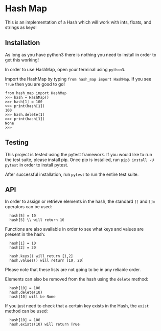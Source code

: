 # Hash Map

This is an implementation of a Hash which will work with ints, floats, and strings as keys!

## Installation

As long as you have python3 there is nothing you need to install in order to get this working!

In order to use HashMap, open your terminal using `python3`.

Import the HashMap by typing `from hash_map import HashMap`. If you see `True` then you are good to go!

```
from hash_map import HashMap
>>> hash = HashMap()
>>> hash[1] = 100
>>> print(hash[1])
100
>>> hash.delete(1)
>>> print(hash[1])
None
>>>
```

## Testing

This project is tested using the pytest framework. If you would like to run the test suite, please install pip. Once pip is installed, run `pip3 install -U pytest` in order to install pytest.

After successful installation, run `pytest` to run the entire test suite.

## API

In order to assign or retrieve elements in the hash, the standard `[]` and `[]=` operators can be used:

```
  hash[5] = 10
  hash[5] \\ will return 10
```

Functions are also available in order to see what keys and values are present in the hash:

```
  hash[1] = 10
  hash[2] = 20

  hash.keys() will return [1,2]
  hash.values() will return [10, 20]
```

Please note that these lists are not going to be in any reliable order.

Elements can also be removed from the hash using the `delete` method:

```
  hash[10] = 100
  hash.delete(10)
  hash[10] will be None
```

If you just need to check that a certain key exists in the Hash, the `exist` method can be used:

```
  hash[10] = 100
  hash.exists(10) will return True
```
